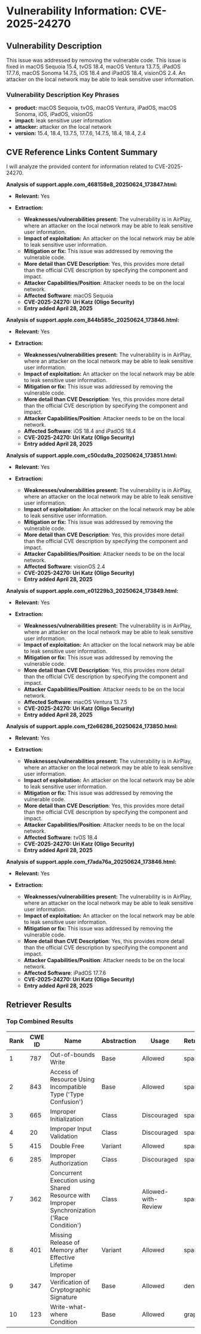 # Vulnerability Information: CVE-2025-24270

## Vulnerability Description
This issue was addressed by removing the vulnerable code. This issue is fixed in macOS Sequoia 15.4, tvOS 18.4, macOS Ventura 13.7.5, iPadOS 17.7.6, macOS Sonoma 14.7.5, iOS 18.4 and iPadOS 18.4, visionOS 2.4. An attacker on the local network may be able to leak sensitive user information.

### Vulnerability Description Key Phrases
- **product:** macOS Sequoia, tvOS, macOS Ventura, iPadOS, macOS Sonoma, iOS, iPadOS, visionOS
- **impact:** leak sensitive user information
- **attacker:** attacker on the local network
- **version:** 15.4, 18.4, 13.7.5, 17.7.6, 14.7.5, 18.4, 18.4, 2.4

## CVE Reference Links Content Summary
I will analyze the provided content for information related to CVE-2025-24270.

**Analysis of support.apple.com_468158e8_20250624_173847.html:**

*   **Relevant:** Yes
*   **Extraction:**

    *   **Weaknesses/vulnerabilities present:** The vulnerability is in AirPlay, where an attacker on the local network may be able to leak sensitive user information.
    *   **Impact of exploitation:** An attacker on the local network may be able to leak sensitive user information.
    *   **Mitigation or fix:** This issue was addressed by removing the vulnerable code.
    *   **More detail than CVE Description**: Yes, this provides more detail than the official CVE description by specifying the component and impact.
    *   **Attacker Capabilities/Position**: Attacker needs to be on the local network.
    *   **Affected Software**: macOS Sequoia
    *   **CVE-2025-24270: Uri Katz (Oligo Security)**
    *   **Entry added April 28, 2025**

**Analysis of support.apple.com_844b585c_20250624_173846.html:**

*   **Relevant:** Yes
*   **Extraction:**

    *   **Weaknesses/vulnerabilities present:** The vulnerability is in AirPlay, where an attacker on the local network may be able to leak sensitive user information.
    *   **Impact of exploitation:** An attacker on the local network may be able to leak sensitive user information.
    *   **Mitigation or fix:** This issue was addressed by removing the vulnerable code.
    *   **More detail than CVE Description**: Yes, this provides more detail than the official CVE description by specifying the component and impact.
    *   **Attacker Capabilities/Position**: Attacker needs to be on the local network.
    *   **Affected Software**: iOS 18.4 and iPadOS 18.4
    *   **CVE-2025-24270: Uri Katz (Oligo Security)**
    *   **Entry added April 28, 2025**

**Analysis of support.apple.com_c50cda9a_20250624_173851.html:**

*   **Relevant:** Yes
*   **Extraction:**

    *   **Weaknesses/vulnerabilities present:** The vulnerability is in AirPlay, where an attacker on the local network may be able to leak sensitive user information.
    *   **Impact of exploitation:** An attacker on the local network may be able to leak sensitive user information.
    *   **Mitigation or fix:** This issue was addressed by removing the vulnerable code.
    *   **More detail than CVE Description**: Yes, this provides more detail than the official CVE description by specifying the component and impact.
    *   **Attacker Capabilities/Position**: Attacker needs to be on the local network.
    *   **Affected Software**: visionOS 2.4
    *   **CVE-2025-24270: Uri Katz (Oligo Security)**
    *   **Entry added April 28, 2025**

**Analysis of support.apple.com_e01229b3_20250624_173849.html:**

*   **Relevant:** Yes
*   **Extraction:**

    *   **Weaknesses/vulnerabilities present:** The vulnerability is in AirPlay, where an attacker on the local network may be able to leak sensitive user information.
    *   **Impact of exploitation:** An attacker on the local network may be able to leak sensitive user information.
    *   **Mitigation or fix:** This issue was addressed by removing the vulnerable code.
    *   **More detail than CVE Description**: Yes, this provides more detail than the official CVE description by specifying the component and impact.
    *   **Attacker Capabilities/Position**: Attacker needs to be on the local network.
    *   **Affected Software**: macOS Ventura 13.7.5
    *   **CVE-2025-24270: Uri Katz (Oligo Security)**
    *   **Entry added April 28, 2025**

**Analysis of support.apple.com_f2e66286_20250624_173850.html:**

*   **Relevant:** Yes
*   **Extraction:**

    *   **Weaknesses/vulnerabilities present:** The vulnerability is in AirPlay, where an attacker on the local network may be able to leak sensitive user information.
    *   **Impact of exploitation:** An attacker on the local network may be able to leak sensitive user information.
    *   **Mitigation or fix:** This issue was addressed by removing the vulnerable code.
    *   **More detail than CVE Description**: Yes, this provides more detail than the official CVE description by specifying the component and impact.
    *   **Attacker Capabilities/Position**: Attacker needs to be on the local network.
    *   **Affected Software**: tvOS 18.4
    *   **CVE-2025-24270: Uri Katz (Oligo Security)**
    *   **Entry added April 28, 2025**

**Analysis of support.apple.com_f7ada76a_20250624_173846.html:**

*   **Relevant:** Yes
*   **Extraction:**

    *   **Weaknesses/vulnerabilities present:** The vulnerability is in AirPlay, where an attacker on the local network may be able to leak sensitive user information.
    *   **Impact of exploitation:** An attacker on the local network may be able to leak sensitive user information.
    *   **Mitigation or fix:** This issue was addressed by removing the vulnerable code.
    *   **More detail than CVE Description**: Yes, this provides more detail than the official CVE description by specifying the component and impact.
    *   **Attacker Capabilities/Position**: Attacker needs to be on the local network.
    *   **Affected Software**: iPadOS 17.7.6
    *   **CVE-2025-24270: Uri Katz (Oligo Security)**
    *   **Entry added April 28, 2025**

## Retriever Results

### Top Combined Results

| Rank | CWE ID | Name | Abstraction | Usage  | Retrievers | Individual Scores |
|------|--------|------|-------------|-------|------------|-------------------|
| 1 | 787 | Out-of-bounds Write | Base | Allowed | sparse | 0.126 |
| 2 | 843 | Access of Resource Using Incompatible Type ('Type Confusion') | Base | Allowed | sparse | 0.119 |
| 3 | 665 | Improper Initialization | Class | Discouraged | sparse | 0.119 |
| 4 | 20 | Improper Input Validation | Class | Discouraged | sparse | 0.115 |
| 5 | 415 | Double Free | Variant | Allowed | sparse | 0.112 |
| 6 | 285 | Improper Authorization | Class | Discouraged | sparse | 0.109 |
| 7 | 362 | Concurrent Execution using Shared Resource with Improper Synchronization ('Race Condition') | Class | Allowed-with-Review | sparse | 0.106 |
| 8 | 401 | Missing Release of Memory after Effective Lifetime | Variant | Allowed | sparse | 0.104 |
| 9 | 347 | Improper Verification of Cryptographic Signature | Base | Allowed | dense | 0.576 |
| 10 | 123 | Write-what-where Condition | Base | Allowed | graph | 0.003 |

